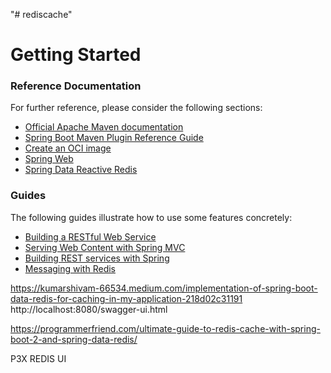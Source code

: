 "# rediscache" 

# Getting Started

### Reference Documentation
For further reference, please consider the following sections:

* [Official Apache Maven documentation](https://maven.apache.org/guides/index.html)
* [Spring Boot Maven Plugin Reference Guide](https://docs.spring.io/spring-boot/docs/2.4.2/maven-plugin/reference/html/)
* [Create an OCI image](https://docs.spring.io/spring-boot/docs/2.4.2/maven-plugin/reference/html/#build-image)
* [Spring Web](https://docs.spring.io/spring-boot/docs/2.4.2/reference/htmlsingle/#boot-features-developing-web-applications)
* [Spring Data Reactive Redis](https://docs.spring.io/spring-boot/docs/2.4.2/reference/htmlsingle/#boot-features-redis)

### Guides
The following guides illustrate how to use some features concretely:

* [Building a RESTful Web Service](https://spring.io/guides/gs/rest-service/)
* [Serving Web Content with Spring MVC](https://spring.io/guides/gs/serving-web-content/)
* [Building REST services with Spring](https://spring.io/guides/tutorials/bookmarks/)
* [Messaging with Redis](https://spring.io/guides/gs/messaging-redis/)

https://kumarshivam-66534.medium.com/implementation-of-spring-boot-data-redis-for-caching-in-my-application-218d02c31191
http://localhost:8080/swagger-ui.html

https://programmerfriend.com/ultimate-guide-to-redis-cache-with-spring-boot-2-and-spring-data-redis/

P3X REDIS UI